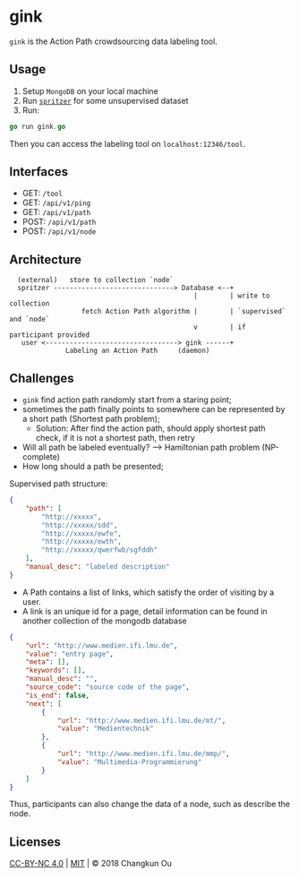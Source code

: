 # gink

`gink` is the Action Path crowdsourcing data labeling tool.

## Usage

1. Setup `MongoDB` on your local machine
2. Run [`spritzer`](https://github.com/changkun/spritzer) for some unsupervised dataset
3. Run:

```go
go run gink.go
```

Then you can access the labeling tool on `localhost:12346/tool`.

## Interfaces

- GET: `/tool`
- GET: `/api/v1/ping`
- GET: `/api/v1/path`
- POST: `/api/v1/path`
- POST: `/api/v1/node`

## Architecture

```
  (external)   store to collection `node`
  spritzer ------------------------------> Database <--+
                                              |        | write to collection
                  fetch Action Path algorithm |        | `supervised` and `node` 
                                              v        | if participant provided
   user <---------------------------------> gink ------+
              Labeling an Action Path     (daemon)
```

## Challenges

- `gink` find action path randomly start from a staring point;
- sometimes the path finally points to somewhere can be represented by a short path (Shortest path problem);
    - Solution: After find the action path, should apply shortest path check, if it is not a shortest path, then retry
- Will all path be labeled eventually? --> Hamiltonian path problem (NP-complete)
- How long should a path be presented;

Supervised path structure:

```json
{
    "path": [
        "http://xxxxx",
        "http://xxxxx/sdd",
        "http://xxxxx/ewfe",
        "http://xxxxx/ewth",
        "http://xxxxx/qwerfwb/sgfddh"
    ],
    "manual_desc": "labeled description"
}
```

- A Path contains a list of links, which satisfy the order of visiting by a user.
- A link is an unique id for a page, detail information can be found in another collection of the mongodb database

```json
{
    "url": "http://www.medien.ifi.lmu.de",
    "value": "entry page",
    "meta": [],
    "keywords": [],
    "manual_desc": "",
    "source_code": "source code of the page",
    "is_end": false,
    "next": [
        {
            "url": "http://www.medien.ifi.lmu.de/mt/",
            "value": "Medientechnik"
        },
        {
            "url": "http://www.medien.ifi.lmu.de/mmp/",
            "value": "Multimedia-Programmierung"
        }
    ]
}
```

Thus, participants can also change the data of a node, such as describe the node.


## Licenses

 [CC-BY-NC 4.0](http://creativecommons.org/licenses/by-nc/4.0/) | [MIT](../LICENSE) | &copy; 2018 Changkun Ou
